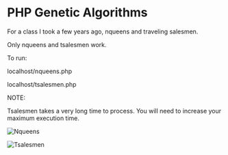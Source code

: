 # PHP Genetic Algorithms
 For a class I took a few years ago, nqueens and traveling salesmen.

Only nqueens and tsalesmen work.

To run:

localhost/nqueens.php

localhost/tsalesmen.php

NOTE:

Tsalesmen takes a very long time to process. You will need to increase your maximum execution time.

![Nqueens](https://toxyy.github.io/phpgenalgos/nqueens.png)

![Tsalesmen](https://toxyy.github.io/phpgenalgos/tsalesmen.png)
